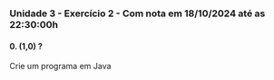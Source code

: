 ### Unidade 3 - Exercício 2 - Com nota em 18/10/2024 até as 22:30:00h

#### 0. (1,0) ?

Crie um programa em Java
